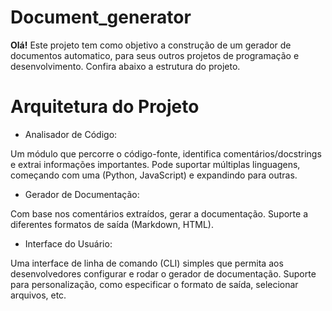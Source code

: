 # Document_generator

**Olá!**
Este projeto tem como objetivo a construção de um gerador de documentos automatico, para seus outros projetos de programação e desenvolvimento.
Confira abaixo a estrutura do projeto.

# Arquitetura do Projeto

- Analisador de Código:

Um módulo que percorre o código-fonte, identifica comentários/docstrings e extrai informações importantes.
Pode suportar múltiplas linguagens, começando com uma (Python, JavaScript) e expandindo para outras.

- Gerador de Documentação:

Com base nos comentários extraídos, gerar a documentação.
Suporte a diferentes formatos de saída (Markdown, HTML).

- Interface do Usuário:

Uma interface de linha de comando (CLI) simples que permita aos desenvolvedores configurar e rodar o gerador de documentação.
Suporte para personalização, como especificar o formato de saída, selecionar arquivos, etc.
